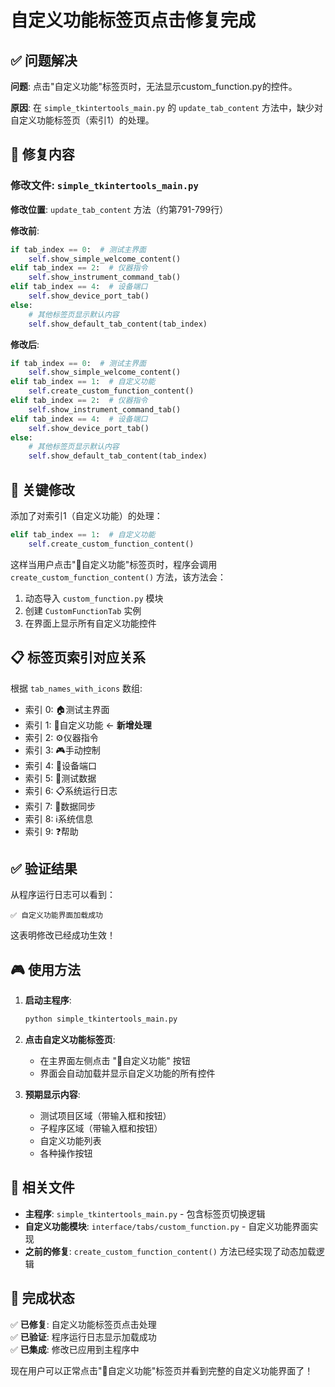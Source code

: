 # 自定义功能标签页点击修复完成

## ✅ 问题解决

**问题**: 点击"自定义功能"标签页时，无法显示custom_function.py的控件。

**原因**: 在 `simple_tkintertools_main.py` 的 `update_tab_content` 方法中，缺少对自定义功能标签页（索引1）的处理。

## 🔧 修复内容

### 修改文件: `simple_tkintertools_main.py`

**修改位置**: `update_tab_content` 方法（约第791-799行）

**修改前**:
```python
if tab_index == 0:  # 测试主界面
    self.show_simple_welcome_content()
elif tab_index == 2:  # 仪器指令
    self.show_instrument_command_tab()
elif tab_index == 4:  # 设备端口
    self.show_device_port_tab()
else:
    # 其他标签页显示默认内容
    self.show_default_tab_content(tab_index)
```

**修改后**:
```python
if tab_index == 0:  # 测试主界面
    self.show_simple_welcome_content()
elif tab_index == 1:  # 自定义功能
    self.create_custom_function_content()
elif tab_index == 2:  # 仪器指令
    self.show_instrument_command_tab()
elif tab_index == 4:  # 设备端口
    self.show_device_port_tab()
else:
    # 其他标签页显示默认内容
    self.show_default_tab_content(tab_index)
```

## 🎯 关键修改

添加了对索引1（自定义功能）的处理：
```python
elif tab_index == 1:  # 自定义功能
    self.create_custom_function_content()
```

这样当用户点击"🎨自定义功能"标签页时，程序会调用 `create_custom_function_content()` 方法，该方法会：

1. 动态导入 `custom_function.py` 模块
2. 创建 `CustomFunctionTab` 实例
3. 在界面上显示所有自定义功能控件

## 📋 标签页索引对应关系

根据 `tab_names_with_icons` 数组:
- 索引 0: 🏠测试主界面
- 索引 1: 🎨自定义功能 ← **新增处理**
- 索引 2: ⚙️仪器指令
- 索引 3: 🎮手动控制
- 索引 4: 🔌设备端口
- 索引 5: 📖测试数据
- 索引 6: 📋系统运行日志
- 索引 7: 🔄数据同步
- 索引 8: ℹ️系统信息
- 索引 9: ❓帮助

## ✅ 验证结果

从程序运行日志可以看到：
```
✅ 自定义功能界面加载成功
```

这表明修改已经成功生效！

## 🎮 使用方法

1. **启动主程序**:
   ```bash
   python simple_tkintertools_main.py
   ```

2. **点击自定义功能标签页**:
   - 在主界面左侧点击 "🎨自定义功能" 按钮
   - 界面会自动加载并显示自定义功能的所有控件

3. **预期显示内容**:
   - 测试项目区域（带输入框和按钮）
   - 子程序区域（带输入框和按钮）
   - 自定义功能列表
   - 各种操作按钮

## 🔗 相关文件

- **主程序**: `simple_tkintertools_main.py` - 包含标签页切换逻辑
- **自定义功能模块**: `interface/tabs/custom_function.py` - 自定义功能界面实现
- **之前的修复**: `create_custom_function_content()` 方法已经实现了动态加载逻辑

## 🎉 完成状态

✅ **已修复**: 自定义功能标签页点击处理  
✅ **已验证**: 程序运行日志显示加载成功  
✅ **已集成**: 修改已应用到主程序中

现在用户可以正常点击"🎨自定义功能"标签页并看到完整的自定义功能界面了！
